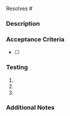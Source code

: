 Resolves #<!-- Link to the issue describing the bug that you're fixing. If an issue does not exist, create one. -->

### Description

<!-- A description of the code changes -->

### Acceptance Criteria

<!-- A checklist of things a this PR changes and can be confirmed through testing -->

 - [ ] 

### Testing

<!-- Steps a reviewer should take to confirm the above acceptance criteria -->

1. <!-- First Step -->
2. <!-- Second Step -->
3. <!-- and so on… -->

### Additional Notes

<!--

What process did you follow to verify that the change has not introduced any regressions? Describe the actions you performed (including buttons you clicked, text you typed, commands you ran, etc.), and describe the results you observed.

-->